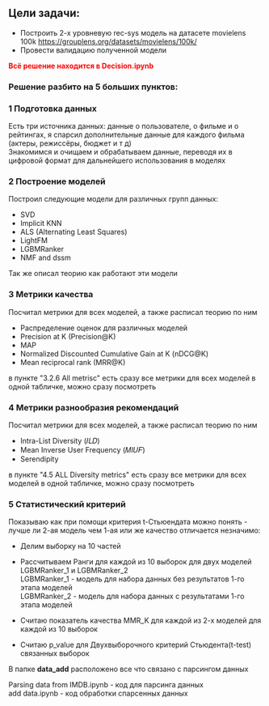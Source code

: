 ## Цели задачи:  
- Построить 2-х уровневую rec-sys модель на датасете movielens 100k https://grouplens.org/datasets/movielens/100k/  
- Провести валидацию полученной модели     

**<font color="red">Всё решение находится в Decision.ipynb</font>**

### Решение разбито на 5 больших пунктов:  

### 1 Подготовка данных   
Есть три источника данных: данные о пользователе, о фильме и о рейтингах, я спарсил дополнительные данные для каждого фильма (актеры, режиссёры, бюджет и т д)  
Знакомимся и очищаем и обрабатываем данные, переводя их в цифровой формат для дальнейшего использования в моделях   

### 2 Построение моделей    
Построил следующие модели для различных групп данных:  

- SVD
- Implicit KNN
- ALS (Alternating Least Squares)
- LightFM
- LGBMRanker
- NMF and dssm  

Так же описал теорию как работают эти модели  

### 3 Метрики качества    

Посчитал метрики для всех моделей, а также расписал теорию по ним  

- Распределение оценок для различных моделей
- Precision at K (Precision@K)
- MAP
- Normalized Discounted Cumulative Gain at K (nDCG@K)
- Mean reciprocal rank (MRR@K)

в пункте "3.2.6 All metrisc" есть сразу все метрики для всех моделей в одной табличке, можно сразу посмотреть

### 4 Метрики разнообразия рекомендаций  

Посчитал метрики для всех моделей, а также расписал теорию по ним  
- Intra-List Diversity (𝐼𝐿𝐷)
- Mean Inverse User Frequency (𝑀𝐼𝑈𝐹)
- Serendipity  

в пункте "4.5 ALL Diversity metrics" есть сразу все метрики для всех моделей в одной табличке, можно сразу посмотреть


### 5 Статистический критерий  

Показываю как при помощи критерия t-Стьюендата можно понять - лучше ли 2-ая модель чем 1-ая или же качество отличается незначимо:  

- Делим выборку на 10 частей  
- Рассчитываем Ранги для каждой из 10 выборок для двух моделей LGBMRanker_1 и LGBMRanker_2  
LGBMRanker_1 - модель для набора данных без результатов 1-го этапа моделей  
LGBMRanker_2 - модель для набора данных c результатами 1-го этапа моделей  

- Считаю показатель качества MMR_K для каждой из 2-х моделей для каждой из 10 выборок  
- Считаю p_valuе для Двухвыборочного критерий Стьюдента(t-test) связанных выборок  

В папке  **data_add** расположено все что связано с парсингом данных

Parsing data from IMDB.ipynb - код для парсинга данных   
add data.ipynb - код обработки спарсенных данных  

